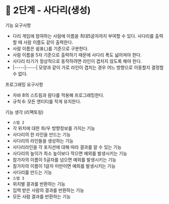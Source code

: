 # 🚀 2단계 - 사다리(생성)

기능 요구사항
 - 다리 게임에 참여하는 사람에 이름을 최대5글자까지 부여할 수 있다. 사다리를 출력할 때 사람 이름도 같이 출력한다.
 - 사람 이름은 쉼표(,)를 기준으로 구분한다.
 - 사람 이름을 5자 기준으로 출력하기 때문에 사다리 폭도 넓어져야 한다.
 - 사다리 타기가 정상적으로 동작하려면 라인이 겹치지 않도록 해야 한다.
 - |-----|-----| 모양과 같이 가로 라인이 겹치는 경우 어느 방향으로 이동할지 결정할 수 없다.
 
 프로그래밍 요구사항
 - 자바 8의 스트림과 람다를 적용해 프로그래밍한다.
 - 규칙 6: 모든 엔티티를 작게 유지한다.

기능 생각 (리팩토링)
- `스텝 2`
- 각 위치에 대한 좌/우 방향정보를 가지는 기능
- 사다리의 한 라인을 만드는 기능 
- 사다리의 라인들을 생성하는 기능  
- 사다리라인을 각 포지션에 대해 따라 결과를 알 수 있는 기능
- 사다리의 높이가 최소 높이보다 작으면 예외를 발생시키는 기능
- 참가자의 이름이 5글자를 넘으면 예외를 발생시키는 기능  
- 참가자의 이름이 1글자 미만이면 예외를 발생시키는 기능
- 사다리를 만드는 기능 
- `스텝 3`
- 위치별 결과를 반환하는 기능  
- 입력 받은 사람의 결과를 반환하는 기능
- 모든 사람 결과를 반환하는 기능


 
 
